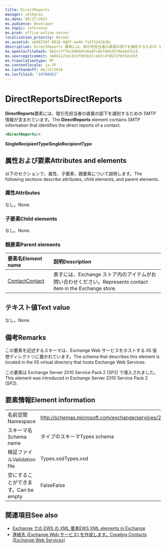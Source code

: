 ```yaml
---
title: DirectReports
manager: sethgros
ms.date: 09/17/2015
ms.audience: Developer
ms.topic: reference
ms.prod: office-online-server
localization_priority: Normal
ms.assetid: ab88739f-9018-4887-ae46-f1471242628c
description: DirectReports 要素には、取引先担当者の直属の部下を識別するための SMTP 情報が含まれています。
ms.openlocfilehash: b82ccff76c506ddfa6a0fc9ef805d579be64f5c6
ms.sourcegitcommit: 34041125dc8c5f993b21cebfc4f8b72f0fd2cb6f
ms.translationtype: MT
ms.contentlocale: ja-JP
ms.lasthandoff: 06/25/2018
ms.locfileid: "19760053"
---
```

# <a name="directreports"></a><span data-ttu-id="c78b0-103">DirectReports</span><span class="sxs-lookup"><span data-stu-id="c78b0-103">DirectReports</span></span>

<span data-ttu-id="c78b0-104">**DirectReports**要素には、取引先担当者の直属の部下を識別するための SMTP 情報が含まれています。</span><span class="sxs-lookup"><span data-stu-id="c78b0-104">The **DirectReports** element contains SMTP information that identifies the direct reports of a contact.</span></span> 
  
```XML
<DirectReports/>
```

 <span data-ttu-id="c78b0-105">**SingleRecipientType**</span><span class="sxs-lookup"><span data-stu-id="c78b0-105">**SingleRecipientType**</span></span>
## <a name="attributes-and-elements"></a><span data-ttu-id="c78b0-106">属性および要素</span><span class="sxs-lookup"><span data-stu-id="c78b0-106">Attributes and elements</span></span>

<span data-ttu-id="c78b0-107">以下のセクションで、属性、子要素、親要素について説明します。</span><span class="sxs-lookup"><span data-stu-id="c78b0-107">The following sections describe attributes, child elements, and parent elements.</span></span>
  
### <a name="attributes"></a><span data-ttu-id="c78b0-108">属性</span><span class="sxs-lookup"><span data-stu-id="c78b0-108">Attributes</span></span>

<span data-ttu-id="c78b0-109">なし。</span><span class="sxs-lookup"><span data-stu-id="c78b0-109">None.</span></span>
  
### <a name="child-elements"></a><span data-ttu-id="c78b0-110">子要素</span><span class="sxs-lookup"><span data-stu-id="c78b0-110">Child elements</span></span>

<span data-ttu-id="c78b0-111">なし。</span><span class="sxs-lookup"><span data-stu-id="c78b0-111">None.</span></span>
  
### <a name="parent-elements"></a><span data-ttu-id="c78b0-112">親要素</span><span class="sxs-lookup"><span data-stu-id="c78b0-112">Parent elements</span></span>

|<span data-ttu-id="c78b0-113">**要素名**</span><span class="sxs-lookup"><span data-stu-id="c78b0-113">**Element name**</span></span>|<span data-ttu-id="c78b0-114">**説明**</span><span class="sxs-lookup"><span data-stu-id="c78b0-114">**Description**</span></span>|
|:-----|:-----|
|[<span data-ttu-id="c78b0-115">Contact</span><span class="sxs-lookup"><span data-stu-id="c78b0-115">Contact</span></span>](contact.md) <br/> |<span data-ttu-id="c78b0-116">表すには、Exchange ストア内のアイテムがお問い合わせください。</span><span class="sxs-lookup"><span data-stu-id="c78b0-116">Represents contact item in the Exchange store.</span></span>  <br/> |
   
## <a name="text-value"></a><span data-ttu-id="c78b0-117">テキスト値</span><span class="sxs-lookup"><span data-stu-id="c78b0-117">Text value</span></span>

<span data-ttu-id="c78b0-118">なし。</span><span class="sxs-lookup"><span data-stu-id="c78b0-118">None.</span></span>
  
## <a name="remarks"></a><span data-ttu-id="c78b0-119">備考</span><span class="sxs-lookup"><span data-stu-id="c78b0-119">Remarks</span></span>

<span data-ttu-id="c78b0-120">この要素を記述するスキーマは、Exchange Web サービスをホストする IIS 仮想ディレクトリに置かれています。</span><span class="sxs-lookup"><span data-stu-id="c78b0-120">The schema that describes this element is located in the IIS virtual directory that hosts Exchange Web Services.</span></span>
  
<span data-ttu-id="c78b0-121">この要素は Exchange Server 2010 Service Pack 2 (SP2) で導入されました。</span><span class="sxs-lookup"><span data-stu-id="c78b0-121">This element was introduced in Exchange Server 2010 Service Pack 2 (SP2).</span></span>
  
## <a name="element-information"></a><span data-ttu-id="c78b0-122">要素情報</span><span class="sxs-lookup"><span data-stu-id="c78b0-122">Element information</span></span>

|||
|:-----|:-----|
|<span data-ttu-id="c78b0-123">名前空間</span><span class="sxs-lookup"><span data-stu-id="c78b0-123">Namespace</span></span>  <br/> |http://schemas.microsoft.com/exchange/services/2006/types  <br/> |
|<span data-ttu-id="c78b0-124">スキーマ名</span><span class="sxs-lookup"><span data-stu-id="c78b0-124">Schema name</span></span>  <br/> |<span data-ttu-id="c78b0-125">タイプのスキーマ</span><span class="sxs-lookup"><span data-stu-id="c78b0-125">Types schema</span></span>  <br/> |
|<span data-ttu-id="c78b0-126">検証ファイル</span><span class="sxs-lookup"><span data-stu-id="c78b0-126">Validation file</span></span>  <br/> |<span data-ttu-id="c78b0-127">Types.xsd</span><span class="sxs-lookup"><span data-stu-id="c78b0-127">Types.xsd</span></span>  <br/> |
|<span data-ttu-id="c78b0-128">空にすることができます。</span><span class="sxs-lookup"><span data-stu-id="c78b0-128">Can be empty</span></span>  <br/> |<span data-ttu-id="c78b0-129">False</span><span class="sxs-lookup"><span data-stu-id="c78b0-129">False</span></span>  <br/> |
   
## <a name="see-also"></a><span data-ttu-id="c78b0-130">関連項目</span><span class="sxs-lookup"><span data-stu-id="c78b0-130">See also</span></span>

- [<span data-ttu-id="c78b0-131">Exchange での EWS の XML 要素</span><span class="sxs-lookup"><span data-stu-id="c78b0-131">EWS XML elements in Exchange</span></span>](ews-xml-elements-in-exchange.md)
- [<span data-ttu-id="c78b0-132">連絡先 (Exchange Web サービス) を作成します。</span><span class="sxs-lookup"><span data-stu-id="c78b0-132">Creating Contacts (Exchange Web Services)</span></span>](http://msdn.microsoft.com/library/4845917e-70d1-481c-bbd7-011ec6571789%28Office.15%29.aspx)

